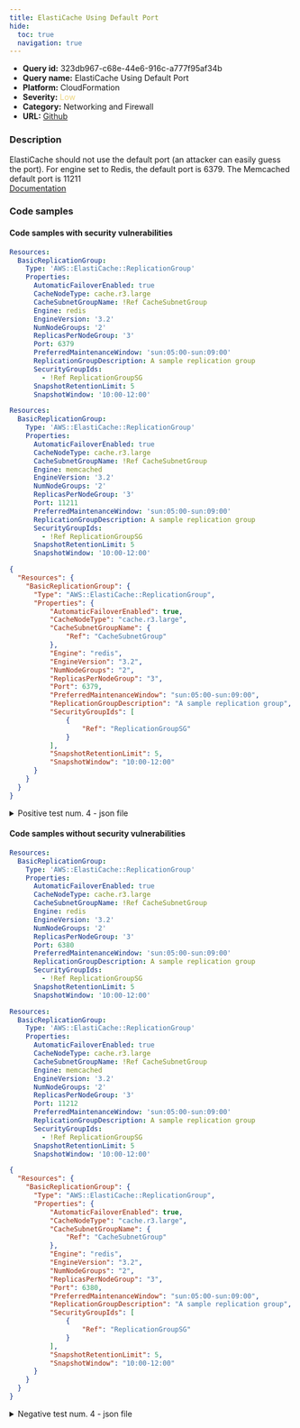 ```yaml
---
title: ElastiCache Using Default Port
hide:
  toc: true
  navigation: true
---
```


<style>
  .highlight .hll {
    background-color: #ff171742;
  }
  .md-content {
    max-width: 1100px;
    margin: 0 auto;
  }
</style>

-   **Query id:** 323db967-c68e-44e6-916c-a777f95af34b
-   **Query name:** ElastiCache Using Default Port
-   **Platform:** CloudFormation
-   **Severity:** <span style="color:#edd57e">Low</span>
-   **Category:** Networking and Firewall
-   **URL:** [Github](https://github.com/Checkmarx/kics/tree/master/assets/queries/cloudFormation/aws/elasticache_using_default_port)

### Description
ElastiCache should not use the default port (an attacker can easily guess the port). For engine set to Redis, the default port is 6379. The Memcached default port is 11211<br>
[Documentation](https://docs.aws.amazon.com/AWSCloudFormation/latest/UserGuide/aws-resource-elasticache-replicationgroup.html#cfn-elasticache-replicationgroup-port)

### Code samples
#### Code samples with security vulnerabilities
```yaml title="Positive test num. 1 - yaml file" hl_lines="12"
Resources:
  BasicReplicationGroup:
    Type: 'AWS::ElastiCache::ReplicationGroup'
    Properties:
      AutomaticFailoverEnabled: true    
      CacheNodeType: cache.r3.large
      CacheSubnetGroupName: !Ref CacheSubnetGroup
      Engine: redis
      EngineVersion: '3.2'
      NumNodeGroups: '2'
      ReplicasPerNodeGroup: '3'
      Port: 6379
      PreferredMaintenanceWindow: 'sun:05:00-sun:09:00'
      ReplicationGroupDescription: A sample replication group
      SecurityGroupIds:
        - !Ref ReplicationGroupSG
      SnapshotRetentionLimit: 5
      SnapshotWindow: '10:00-12:00' 

```
```yaml title="Positive test num. 2 - yaml file" hl_lines="12"
Resources:
  BasicReplicationGroup:
    Type: 'AWS::ElastiCache::ReplicationGroup'
    Properties:
      AutomaticFailoverEnabled: true    
      CacheNodeType: cache.r3.large
      CacheSubnetGroupName: !Ref CacheSubnetGroup
      Engine: memcached
      EngineVersion: '3.2'
      NumNodeGroups: '2'
      ReplicasPerNodeGroup: '3'
      Port: 11211
      PreferredMaintenanceWindow: 'sun:05:00-sun:09:00'
      ReplicationGroupDescription: A sample replication group
      SecurityGroupIds:
        - !Ref ReplicationGroupSG
      SnapshotRetentionLimit: 5
      SnapshotWindow: '10:00-12:00' 

```
```json title="Positive test num. 3 - json file" hl_lines="15"
{
  "Resources": {
    "BasicReplicationGroup": {
      "Type": "AWS::ElastiCache::ReplicationGroup",
      "Properties": {
          "AutomaticFailoverEnabled": true,            
          "CacheNodeType": "cache.r3.large",
          "CacheSubnetGroupName": {
              "Ref": "CacheSubnetGroup"
          },
          "Engine": "redis",
          "EngineVersion": "3.2",
          "NumNodeGroups": "2",
          "ReplicasPerNodeGroup": "3",
          "Port": 6379,
          "PreferredMaintenanceWindow": "sun:05:00-sun:09:00",
          "ReplicationGroupDescription": "A sample replication group",
          "SecurityGroupIds": [
              {
                  "Ref": "ReplicationGroupSG"
              }
          ],
          "SnapshotRetentionLimit": 5,
          "SnapshotWindow": "10:00-12:00"
      }
    }
  }
}

```
<details><summary>Positive test num. 4 - json file</summary>

```json hl_lines="15"
{
  "Resources": {
    "BasicReplicationGroup": {
      "Type": "AWS::ElastiCache::ReplicationGroup",
      "Properties": {
          "AutomaticFailoverEnabled": true,            
          "CacheNodeType": "cache.r3.large",
          "CacheSubnetGroupName": {
              "Ref": "CacheSubnetGroup"
          },
          "Engine": "memcached",
          "EngineVersion": "3.2",
          "NumNodeGroups": "2",
          "ReplicasPerNodeGroup": "3",
          "Port": 11211,
          "PreferredMaintenanceWindow": "sun:05:00-sun:09:00",
          "ReplicationGroupDescription": "A sample replication group",
          "SecurityGroupIds": [
              {
                  "Ref": "ReplicationGroupSG"
              }
          ],
          "SnapshotRetentionLimit": 5,
          "SnapshotWindow": "10:00-12:00"
      }
    }
  }
}

```
</details>


#### Code samples without security vulnerabilities
```yaml title="Negative test num. 1 - yaml file"
Resources:
  BasicReplicationGroup:
    Type: 'AWS::ElastiCache::ReplicationGroup'
    Properties:
      AutomaticFailoverEnabled: true    
      CacheNodeType: cache.r3.large
      CacheSubnetGroupName: !Ref CacheSubnetGroup
      Engine: redis
      EngineVersion: '3.2'
      NumNodeGroups: '2'
      ReplicasPerNodeGroup: '3'
      Port: 6380
      PreferredMaintenanceWindow: 'sun:05:00-sun:09:00'
      ReplicationGroupDescription: A sample replication group
      SecurityGroupIds:
        - !Ref ReplicationGroupSG
      SnapshotRetentionLimit: 5
      SnapshotWindow: '10:00-12:00' 

```
```yaml title="Negative test num. 2 - yaml file"
Resources:
  BasicReplicationGroup:
    Type: 'AWS::ElastiCache::ReplicationGroup'
    Properties:
      AutomaticFailoverEnabled: true    
      CacheNodeType: cache.r3.large
      CacheSubnetGroupName: !Ref CacheSubnetGroup
      Engine: memcached
      EngineVersion: '3.2'
      NumNodeGroups: '2'
      ReplicasPerNodeGroup: '3'
      Port: 11212
      PreferredMaintenanceWindow: 'sun:05:00-sun:09:00'
      ReplicationGroupDescription: A sample replication group
      SecurityGroupIds:
        - !Ref ReplicationGroupSG
      SnapshotRetentionLimit: 5
      SnapshotWindow: '10:00-12:00' 

```
```json title="Negative test num. 3 - json file"
{
  "Resources": {
    "BasicReplicationGroup": {
      "Type": "AWS::ElastiCache::ReplicationGroup",
      "Properties": {
          "AutomaticFailoverEnabled": true,            
          "CacheNodeType": "cache.r3.large",
          "CacheSubnetGroupName": {
              "Ref": "CacheSubnetGroup"
          },
          "Engine": "redis",
          "EngineVersion": "3.2",
          "NumNodeGroups": "2",
          "ReplicasPerNodeGroup": "3",
          "Port": 6380,
          "PreferredMaintenanceWindow": "sun:05:00-sun:09:00",
          "ReplicationGroupDescription": "A sample replication group",
          "SecurityGroupIds": [
              {
                  "Ref": "ReplicationGroupSG"
              }
          ],
          "SnapshotRetentionLimit": 5,
          "SnapshotWindow": "10:00-12:00"
      }
    }
  }
}

```
<details><summary>Negative test num. 4 - json file</summary>

```json
{
  "Resources": {
    "BasicReplicationGroup": {
      "Type": "AWS::ElastiCache::ReplicationGroup",
      "Properties": {
          "AutomaticFailoverEnabled": true,            
          "CacheNodeType": "cache.r3.large",
          "CacheSubnetGroupName": {
              "Ref": "CacheSubnetGroup"
          },
          "Engine": "memcached",
          "EngineVersion": "3.2",
          "NumNodeGroups": "2",
          "ReplicasPerNodeGroup": "3",
          "Port": 11212,
          "PreferredMaintenanceWindow": "sun:05:00-sun:09:00",
          "ReplicationGroupDescription": "A sample replication group",
          "SecurityGroupIds": [
              {
                  "Ref": "ReplicationGroupSG"
              }
          ],
          "SnapshotRetentionLimit": 5,
          "SnapshotWindow": "10:00-12:00"
      }
    }
  }
}

```
</details>
